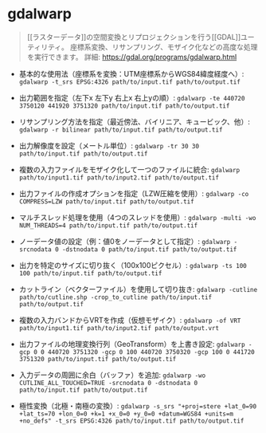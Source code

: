 # gdalwarp

> [[ラスターデータ]]の空間変換とリプロジェクションを行う[[GDAL]]ユーティリティ。
> 座標系変換、リサンプリング、モザイク化などの高度な処理を実行できます。
> 詳細: https://gdal.org/programs/gdalwarp.html

- 基本的な使用法（座標系を変換：UTM座標系からWGS84緯度経度へ）:
  `gdalwarp -t_srs EPSG:4326 path/to/input.tif path/to/output.tif`

- 出力範囲を指定（左下x 左下y 右上x 右上yの順）:
  `gdalwarp -te 440720 3750120 441920 3751320 path/to/input.tif path/to/output.tif`

- リサンプリング方法を指定（最近傍法、バイリニア、キュービック、他）:
  `gdalwarp -r bilinear path/to/input.tif path/to/output.tif`

- 出力解像度を設定（メートル単位）:
  `gdalwarp -tr 30 30 path/to/input.tif path/to/output.tif`

- 複数の入力ファイルをモザイク化して一つのファイルに統合:
  `gdalwarp path/to/input1.tif path/to/input2.tif path/to/output.tif`

- 出力ファイルの作成オプションを指定（LZW圧縮を使用）:
  `gdalwarp -co COMPRESS=LZW path/to/input.tif path/to/output.tif`

- マルチスレッド処理を使用（4つのスレッドを使用）:
  `gdalwarp -multi -wo NUM_THREADS=4 path/to/input.tif path/to/output.tif`

- ノーデータ値の設定（例：値0をノーデータとして指定）:
  `gdalwarp -srcnodata 0 -dstnodata 0 path/to/input.tif path/to/output.tif`

- 出力を特定のサイズに切り抜く（100x100ピクセル）:
  `gdalwarp -ts 100 100 path/to/input.tif path/to/output.tif`

- カットライン（ベクターファイル）を使用して切り抜き:
  `gdalwarp -cutline path/to/cutline.shp -crop_to_cutline path/to/input.tif path/to/output.tif`

- 複数の入力バンドからVRTを作成（仮想モザイク）:
  `gdalwarp -of VRT path/to/input1.tif path/to/input2.tif path/to/output.vrt`

- 出力ファイルの地理変換行列（GeoTransform）を上書き設定:
  `gdalwarp -gcp 0 0 440720 3751320 -gcp 0 100 440720 3750320 -gcp 100 0 441720 3751320 path/to/input.tif path/to/output.tif`

- 入力データの周囲に余白（バッファ）を追加:
  `gdalwarp -wo CUTLINE_ALL_TOUCHED=TRUE -srcnodata 0 -dstnodata 0 path/to/input.tif path/to/output.tif`

- 極性変換（北極・南極の変換）:
  `gdalwarp -s_srs "+proj=stere +lat_0=90 +lat_ts=70 +lon_0=0 +k=1 +x_0=0 +y_0=0 +datum=WGS84 +units=m +no_defs" -t_srs EPSG:4326 path/to/input.tif path/to/output.tif`
